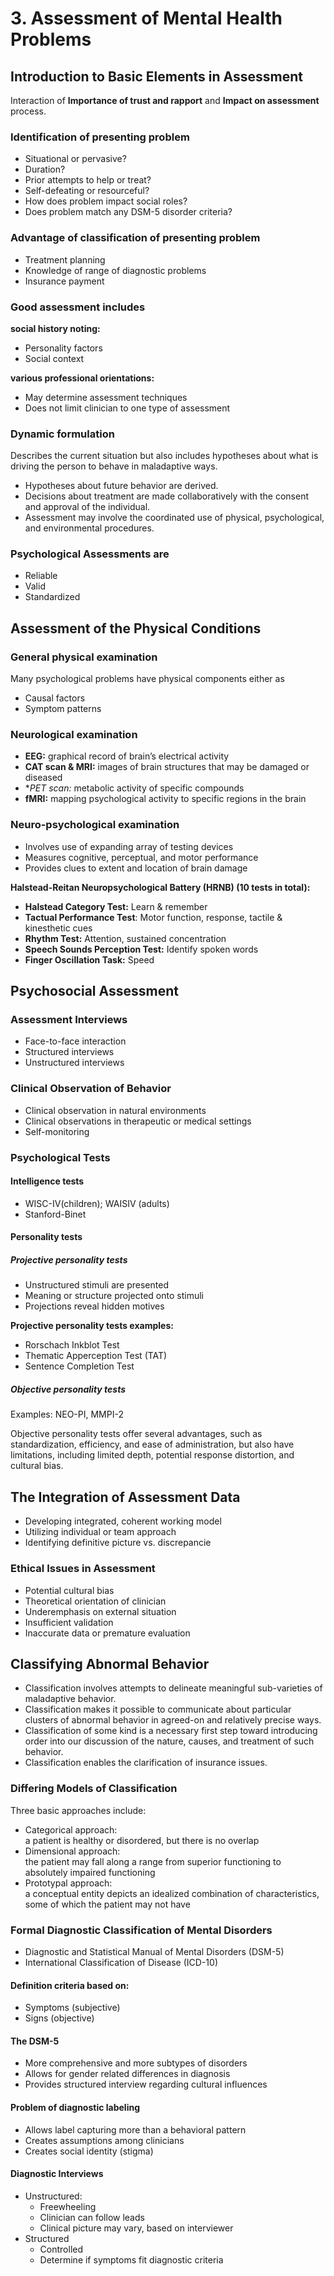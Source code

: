 # 3. Assessment of Mental Health Problems

## Introduction to Basic Elements in Assessment

Interaction of **Importance of trust and rapport** and **Impact on assessment** process.

### Identification of presenting problem

- Situational or pervasive?
- Duration?
- Prior attempts to help or treat?
- Self-defeating or resourceful?
- How does problem impact social roles?
- Does problem match any DSM-5 disorder criteria?

### Advantage of classification of presenting problem

- Treatment planning
- Knowledge of range of diagnostic problems
- Insurance payment

### Good assessment includes

**social history noting:**

- Personality factors
- Social context

**various professional orientations:**

- May determine assessment techniques
- Does not limit clinician to one type of assessment

### Dynamic formulation

Describes the current situation but also includes hypotheses about what is driving the person to behave in maladaptive ways.

- Hypotheses about future behavior are derived.
- Decisions about treatment are made collaboratively  with the consent and approval of the individual.
- Assessment may involve the coordinated use of physical, psychological, and environmental procedures.

### Psychological Assessments are

- Reliable
- Valid
- Standardized

## Assessment of the Physical Conditions

### General physical examination

Many psychological problems have physical components either as

- Causal factors
- Symptom patterns

### Neurological examination

- **EEG:** graphical record of brain’s electrical activity
- **CAT scan & MRI:** images of brain structures that may be damaged or diseased
- **PET scan:* metabolic activity of specific compounds
- **fMRI:** mapping psychological activity to specific regions in the brain

### Neuro-psychological examination

- Involves use of expanding array of testing devices
- Measures cognitive, perceptual, and motor performance
- Provides clues to extent and location of brain damage

**Halstead-Reitan Neuropsychological Battery (HRNB) (10 tests in total):**

- **Halstead Category Test:** Learn & remember
- **Tactual Performance Test**: Motor function, response, tactile & kinesthetic cues
- **Rhythm Test:** Attention, sustained concentration
- **Speech Sounds Perception Test:** Identify spoken words
- **Finger Oscillation Task:** Speed

## Psychosocial Assessment

### Assessment Interviews

- Face-to-face interaction
- Structured interviews
- Unstructured interviews

### Clinical Observation of Behavior

- Clinical observation in natural environments
- Clinical observations in therapeutic or medical settings
- Self-monitoring

### Psychological Tests

#### Intelligence tests

- WISC-IV(children); WAISIV (adults)
- Stanford-Binet

#### Personality tests

##### Projective personality tests

- Unstructured stimuli are presented
- Meaning or structure projected onto stimuli
- Projections reveal hidden motives

**Projective personality tests examples:**

- Rorschach Inkblot Test
- Thematic Apperception Test (TAT)
- Sentence Completion Test

##### Objective personality tests

Examples: NEO-PI, MMPI-2

Objective personality tests offer several advantages, such as standardization, efficiency, and ease of administration, but also have limitations, including limited depth, potential response distortion, and cultural bias.

## The Integration of Assessment Data

- Developing integrated, coherent working model
- Utilizing individual or team approach
- Identifying definitive picture vs. discrepancie

### Ethical Issues in Assessment

- Potential cultural bias
- Theoretical orientation of clinician
- Underemphasis on external situation
- Insufficient validation
- Inaccurate data or premature evaluation

## Classifying Abnormal Behavior

- Classification involves attempts to delineate meaningful sub-varieties of maladaptive behavior.
- Classification makes it possible to communicate about particular clusters of abnormal behavior in agreed-on and relatively precise ways.
- Classification of some kind is a necessary first step toward introducing order into our discussion of the nature, causes, and treatment of such behavior.
- Classification enables the clarification of insurance issues.

### Differing Models of Classification

Three basic approaches include:

- Categorical approach:  
a patient is healthy or disordered, but there is no overlap
- Dimensional approach:  
the patient may fall along a range from superior functioning
to absolutely impaired functioning
- Prototypal approach:  
a conceptual entity depicts an idealized combination of
characteristics, some of which the patient may not have

### Formal Diagnostic Classification of Mental Disorders

- Diagnostic and Statistical Manual of Mental Disorders (DSM-5)
- International Classification of Disease (ICD-10)

#### Definition criteria based on:

- Symptoms (subjective)
- Signs (objective)

#### The DSM-5

- More comprehensive and more subtypes of disorders
- Allows for gender related differences in diagnosis
- Provides structured interview regarding cultural influences

#### Problem of diagnostic labeling

- Allows label capturing more than a behavioral pattern
- Creates assumptions among clinicians
- Creates social identity (stigma)

#### Diagnostic Interviews

- Unstructured:
	-  Freewheeling
	-  Clinician can follow leads
	-  Clinical picture may vary, based on interviewer
- Structured
	- Controlled
	- Determine if symptoms fit diagnostic criteria